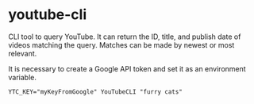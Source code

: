 # youtube-cli

CLI tool to query YouTube. It can return the ID, title, and publish date of videos matching the query. Matches can be made by newest or most relevant.

It is necessary to create a Google API token and set it as an environment variable.

```shell
YTC_KEY="myKeyFromGoogle" YouTubeCLI "furry cats"
```
